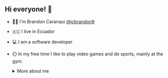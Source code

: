 ## Hi everyone! 🫡

* 👨‍💻 I'm Brandon Caranqui [@jcbrandon9](https://www.instagram.com/jcbrandon9/)
* 🇪🇨  I live in Ecuador
* 💻 I am a software developer
* ⏲️ In my free time I like to play video games and do sports, mainly at the gym.

  <details>
  <summary>More about me</summary>

  ## My programming technologies are:
    
    ### Front-end:
      * React-Native
      * React
      * TypeScript
    ### Back-end:
      * Spring Boot
    ### BDD
      * PostgresSQL 
  <details>